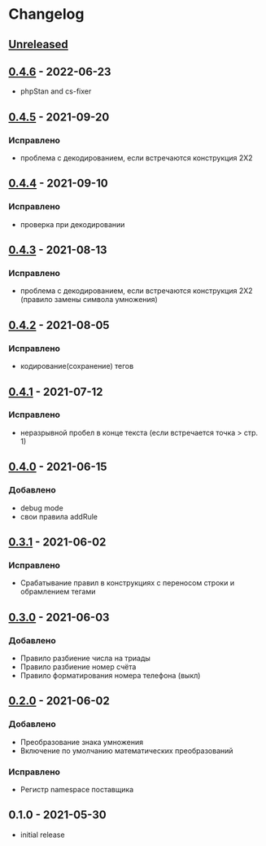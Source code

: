 # Changelog
## [Unreleased](https://github.com/akhx/typograf/compare/v0.4.5...HEAD)

## [0.4.6](https://github.com/akhx/typograf/compare/v0.4.5...v0.4.6) - 2022-06-23
* phpStan and cs-fixer

## [0.4.5](https://github.com/akhx/typograf/compare/v0.4.4...v0.4.5) - 2021-09-20
### Исправлено
* проблема с декодированием, если встречаются конструкция 2X2

## [0.4.4](https://github.com/akhx/typograf/compare/v0.4.3...v0.4.4) - 2021-09-10
### Исправлено
* проверка при декодировании 


## [0.4.3](https://github.com/akhx/typograf/compare/v0.4.2...v0.4.3) - 2021-08-13
### Исправлено
* проблема с декодированием, если встречаются конструкция 2X2 (правило замены символа умножения)

## [0.4.2](https://github.com/akhx/typograf/compare/v0.4.1...v0.4.2) - 2021-08-05
### Исправлено
* кодирование(сохранение) тегов

## [0.4.1](https://github.com/akhx/typograf/compare/v0.4.0...v0.4.1) - 2021-07-12
### Исправлено
*   неразрывной пробел в конце текста (если встречается точка > стр. 1)

## [0.4.0](https://github.com/akhx/typograf/compare/v0.3.1...v0.4.0) - 2021-06-15
### Добавлено
*   debug mode
*   свои правила addRule

## [0.3.1](https://github.com/akhx/typograf/compare/v0.3.0...v0.3.1) - 2021-06-02
### Исправлено
*   Срабатывание правил в конструкциях с переносом строки и обрамлением тегами

## [0.3.0](https://github.com/akhx/typograf/compare/v0.2.0...v0.3.0) - 2021-06-03
### Добавлено
*   Правило разбиение числа на триады
*   Правило разбиение номер счёта
*   Правило форматирования номера телефона (выкл)

## [0.2.0](https://github.com/akhx/typograf/compare/v0.1.0...v0.2.0) - 2021-06-02
### Добавлено
*   Преобразование знака умножения
*   Включение по умолчанию математических преобразований

### Исправлено
*   Регистр namespace поставщика

## 0.1.0 - 2021-05-30
*   initial release
